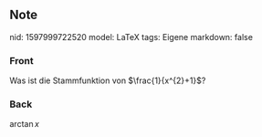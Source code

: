## Note
nid: 1597999722520
model: LaTeX
tags: Eigene
markdown: false

### Front
Was ist die Stammfunktion von $\frac{1}{x^{2}+1}$?

### Back
$\arctan x$
